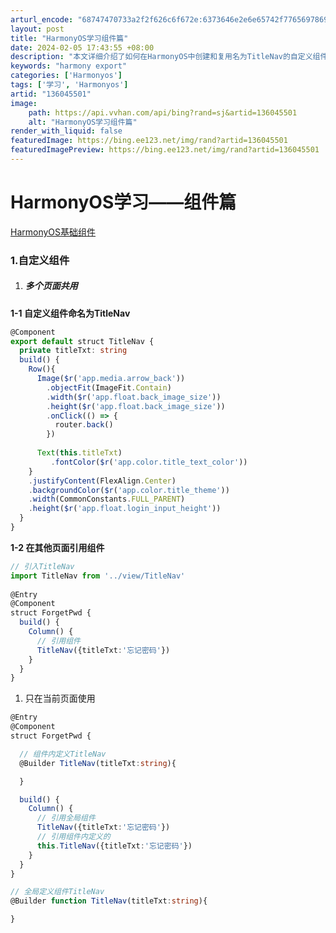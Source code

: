 ```yaml
---
arturl_encode: "68747470733a2f2f626c6f672e:6373646e2e6e65742f77656978696e5f34323733353236312f:61727469636c652f64657461696c732f313336303435353031"
layout: post
title: "HarmonyOS学习组件篇"
date: 2024-02-05 17:43:55 +08:00
description: "本文详细介绍了如何在HarmonyOS中创建和复用名为TitleNav的自定义组件，以及在不同页面和"
keywords: "harmony export"
categories: ['Harmonyos']
tags: ['学习', 'Harmonyos']
artid: "136045501"
image:
    path: https://api.vvhan.com/api/bing?rand=sj&artid=136045501
    alt: "HarmonyOS学习组件篇"
render_with_liquid: false
featuredImage: https://bing.ee123.net/img/rand?artid=136045501
featuredImagePreview: https://bing.ee123.net/img/rand?artid=136045501
---
```


# HarmonyOS学习——组件篇

[HarmonyOS基础组件](https://developer.huawei.com/consumer/cn/doc/harmonyos-references-V2/ts-container-alphabet-indexer-0000001427744828-V2 "HarmonyOS基础组件")

### 1.自定义组件

1. ##### 多个页面共用

**1-1 自定义组件命名为TitleNav**

```TypeScript
@Component
export default struct TitleNav {
  private titleTxt: string
  build() {
    Row(){
      Image($r('app.media.arrow_back'))
        .objectFit(ImageFit.Contain)
        .width($r('app.float.back_image_size'))
        .height($r('app.float.back_image_size'))
        .onClick(() => {
          router.back()
        })
 
      Text(this.titleTxt)
         .fontColor($r('app.color.title_text_color'))
    }
    .justifyContent(FlexAlign.Center)
    .backgroundColor($r('app.color.title_theme'))
    .width(CommonConstants.FULL_PARENT)
    .height($r('app.float.login_input_height'))
  }
}
```

**1-2 在其他页面引用组件**

```TypeScript
// 引入TitleNav
import TitleNav from '../view/TitleNav'
 
@Entry
@Component
struct ForgetPwd {
  build() {
    Column() {
      // 引用组件
      TitleNav({titleTxt:'忘记密码'})
    }
  }
}
```

1. 只在当前页面使用

```TypeScript
@Entry
@Component
struct ForgetPwd {

  // 组件内定义TitleNav
  @Builder TitleNav(titleTxt:string){

  }

  build() {
    Column() {
      // 引用全局组件
      TitleNav({titleTxt:'忘记密码'})
      // 引用组件内定义的
      this.TitleNav({titleTxt:'忘记密码'})
    }
  }
}

// 全局定义组件TitleNav
@Builder function TitleNav(titleTxt:string){

}
```